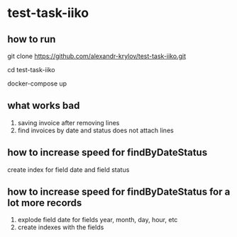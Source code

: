# test-task-iiko
## how to run
git clone https://github.com/alexandr-krylov/test-task-iiko.git

cd test-task-iiko

docker-compose up
## what works bad
1. saving invoice after removing lines
2. find invoices by date and status does not attach lines
## how to increase speed for findByDateStatus
create index for field date and field status
## how to increase speed for findByDateStatus for a lot more records
1. explode field date for fields year, month, day, hour, etc
2. create indexes with the fields
